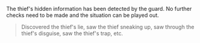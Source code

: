 The thief's hidden information has been detected by the guard. No further checks need to be made and the situation can be played out.

> Discovered the thief's lie, saw the thief sneaking up, saw through the thief's disguise, saw the thief's trap, etc.